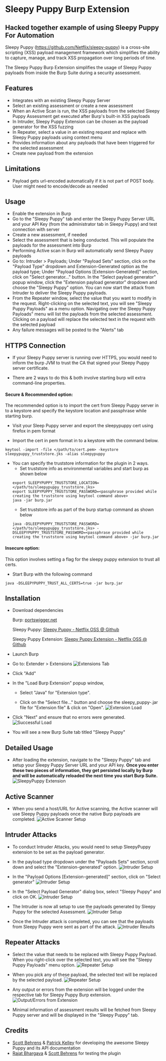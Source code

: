 Sleepy Puppy Burp Extension
===========================

## Hacked together example of using Sleepy Puppy For Automation

Sleepy Puppy (https://github.com/Netflix/sleepy-puppy) is a cross-site scripting (XSS) payload management framework which simplifies the ability to capture, manage, and track XSS propagation over long periods of time. 

The Sleepy Puppy Burp Extension simplifies the usage of Sleepy Puppy payloads from inside the Burp Suite during a security assessment.


## Features
* Integrates with an existing Sleepy Puppy Server
* Select an existing assessment or create a new assessment
* When an Active Scan is run, the XSS payloads from the selected Sleepy Puppy Assessment get executed after Burp's built-in XSS payloads
* In Intruder, Sleepy Puppy Extension can be chosen as the payload generator for the XSS fuzzing
* In Repeater, select a value in an existing request and replace with Sleepy Puppy payloads using context menu
* Provides information about any payloads that have been triggered for the selected assessment 
* Create new payload from the extension

## Limitations
* Payload gets url-encoded automatically if it is not part of POST body. User might need to encode/decode as needed

## Usage
* Enable the extension in Burp
* Go to the "Sleepy Puppy" tab and enter the Sleepy Puppy Server URL and your API Key (from the administrator tab in Sleepy Puppy) and test connection with server
* Create a new assessment, if needed
* Select the assessment that is being conducted. This will populate the payloads for the assessment into Burp
* Performing Active scan in Burp will automatically send Sleepy Puppy payloads
* Go to: Intruder > Payloads; Under "Payload Sets" section, click on the "Payload Type" dropdown and Extension-Generated option as the payload type; Under "Payload Options [Extension-Generated]" section, click on "Select generator..." button. In the "Select payload generator" popup window, click the "Extension payload generator" dropdown and choose the "Sleepy Puppy" option. You can now start the attack from Intruder to deliver the Sleepy Puppy payloads.
* From the Repeater window, select the value that you want to modify in the request. Right-clicking on the selected text, you will see "Sleepy Puppy Payloads" as a menu option. Navigating over the Sleepy Puppy Payloads" menu will list the payloads from the selected assessment. Clicking on a payload will replace the selected text in the request with the selected payload
* Any failure messages will be posted to the "Alerts" tab

## HTTPS Connection

* If your Sleepy Puppy server is running over HTTPS, you would need to inform the burp JVM to trust the CA that signed your Sleepy Puppy server certificate.

* There are 2 ways to do this & both involve starting burp will extra command-line properties.


#### Secure & Recommended option:

The recommended option is to import the cert from Sleepy Puppy server in to a keystore and specify the keystore location and passphrase while starting burp.

- Visit your Sleep Puppy server and export the sleepypuppy cert using firefox in pem format

- Import the cert in pem format in to a keystore with the command below.
```
keytool -import -file </path/to/cert.pem> -keystore sleepypuppy_truststore.jks -alias sleepypuppy
```
- You can specify the truststore information for the plugin in 2 ways.
  - Set truststore info as environmental variables and start burp as shown below
  ```
  export SLEEPYPUPPY_TRUSTSTORE_LOCATION=</path/to/sleepypuppy_truststore.jks>
  export SLEEPYPUPPY_TRUSTSTORE_PASSWORD=<passphrase provided while creating the truststore using keytool command above>
  java -jar burp.jar
  ```
  - Set truststore info as part of the burp startup command as shown below
  ```
  java -DSLEEPYPUPPY_TRUSTSTORE_PASSWORD=</path/to/sleepypuppy_truststore.jks> -DSLEEPYPUPPY_TRUSTSTORE_PASSWORD=<passphrase provided while creating the truststore using keytool command above> -jar burp.jar
  ```

#### Insecure option:

This option involves setting a flag for the sleepy puppy extension to trust all certs.

- Start Burp with the following command
```
java -DSLEEPYPUPPY_TRUST_ALL_CERTS=true -jar burp.jar
```

## Installation

* Download dependencies

  Burp: [portswigger.net](https://portswigger.net/burp/download.html)

  Sleepy Puppy: [Sleepy Puppy - Netflix OSS @ Github](https://github.com/Netflix/sleepy-puppy)

  Sleepy Puppy Extension: [Sleepy Puppy Extension - Netflix OSS @ Github](https://github.com/Netflix/sleepy-puppy/raw/master/burp-extension)
  

* Launch Burp

* Go to: Extender > Extensions
![Extensions Tab](https://github.com/Netflix/sleepy-puppy/raw/master/burp-extension/images/burp_extensions_tab.png)

* Click "Add"

* In the "Load Burp Extension" popup window,

  * Select "Java" for "Extension type".

  * Click on the "Select file..." button and choose the sleepy_puppy-<version>.jar file for "Extension file" & click on "Open".
![Extension Load](https://github.com/Netflix/sleepy-puppy/raw/master/burp-extension/images/add_extension.png)

* Click "Next" and ensure that no errors were generated.
![Successful Load](https://github.com/Netflix/sleepy-puppy/raw/master/burp-extension/images/extension_loaded_without_errors.png)

* You will see a new Burp Suite tab titled "Sleepy Puppy"
 
## Detailed Usage

* After loading the extension, navigate to the "Sleepy Puppy" tab and setup your Sleepy Puppy Server URL and your API key. **Once you enter these two pieces of information, they get persisted locally by Burp and will be automatically reloaded the next time you start Burp Suite.**
![SleepyPuppy Extension](https://github.com/Netflix/sleepy-puppy/raw/master/burp-extension/images/sleepypuppy_extension.png)

## Active Scanner

* When you send a host/URL for Active scanning, the Active scanner will use Sleepy Puppy payloads once the native Burp payloads are completed.
![Active Scanner Setup](https://github.com/Netflix/sleepy-puppy/raw/master/burp-extension/images/scanner_uses_burp_payloads_followed_by_sleepypuppy_payloads.png)

## Intruder Attacks

* To conduct Intruder Attacks, you would need to setup SleepyPuppy extension to be set as the payload generator. 
* In the payload type dropdown under the "Payloads Sets" section, scroll down and select the "Extension-generated" option.
![Intruder Setup](https://github.com/Netflix/sleepy-puppy/raw/master/burp-extension/images/intruder_attack_config_3.png)

* In the "Payload Options [Extension-generated]" section, click on "Select generator"
![Intruder Setup](https://github.com/Netflix/sleepy-puppy/raw/master/burp-extension/images/intruder_attack_config_4.png)

* In the "Select Payload Generator" dialog box, select "Sleepy Puppy" and click on OK.
![Intruder Setup](https://github.com/Netflix/sleepy-puppy/raw/master/burp-extension/images/intruder_attack_config_6.png)

* The Intruder is now all setup to use the payloads generated by Sleepy Puppy for the selected Assessment.
![Intruder Setup](https://github.com/Netflix/sleepy-puppy/raw/master/burp-extension/images/intruder_attack_config_7.png)

* Once the Intruder attack is completed, you can see that the payloads from Sleepy Puppy were sent as part of the attack.
![Intruder Results](https://github.com/Netflix/sleepy-puppy/raw/master/burp-extension/images/intruder_attacks_completed.png)

## Repeater Attacks

* Select the value that needs to be replaced with Sleepy Puppy Payload. When you right-click over the selected text, you will see the "Sleepy Puppy Payloads" menu option. 
![Repeater Setup](https://github.com/Netflix/sleepy-puppy/raw/master/burp-extension/images/repeater_request_value_to_be_replaced_with_sleepypuppy_payload.png)

* When you pick any of these payload, the selected text will be replaced by the selected payload.
![Repeater Setup](https://github.com/Netflix/sleepy-puppy/raw/master/burp-extension/images/repeater_request_value_replaced_with_sleepypuppy_payload.png)

* Any output or errors from the extension will be logged under the respective tab for Sleepy Puppy Burp extension.
![Output/Errors from Extension](https://github.com/Netflix/sleepy-puppy/raw/master/burp-extension/images/sleepypuppy_errors_output.png)

* Minimal information of assessment results will be fetched from Sleepy Puppy server and will be displayed in the "Sleepy Puppy" tab.

## Credits

 - [Scott Behrens](https://github.com/sbehrens) & [Patrick Kelley](https://github.com/monkeysecurity) for developing the awesome Sleepy Puppy and its API documentation
 - [Rajat Bhargava](https://github.com/rajatb) & [Scott Behrens](https://github.com/sbehrens) for testing the plugin
